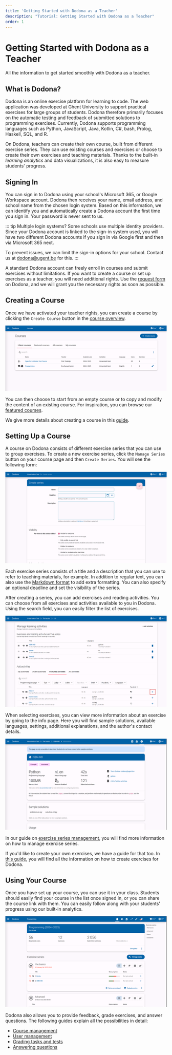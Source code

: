 ```yaml
---
title: 'Getting Started with Dodona as a Teacher'
description: "Tutorial: Getting Started with Dodona as a Teacher"
order: 1
---
```


# Getting Started with Dodona as a Teacher

All the information to get started smoothly with Dodona as a teacher.

## What is Dodona?

Dodona is an online exercise platform for learning to code.
The web application was developed at Ghent University to support practical exercises for large groups of students.
Dodona therefore primarily focuses on the automatic testing and feedback of submitted solutions to programming exercises.
Currently, Dodona supports programming languages such as Python, JavaScript, Java, Kotlin, C#, bash, Prolog, Haskell, SQL, and R.

On Dodona, teachers can create their own course, built from different exercise series.
They can use existing courses and exercises or choose to create their own exercises and teaching materials.
Thanks to the built-in *learning analytics* and data visualizations, it is also easy to measure students' progress.

## Signing In

You can sign in to Dodona using your school's Microsoft 365, or Google Workspace account.
Dodona then receives your name, email address, and school name from the chosen login system.
Based on this information, we can identify you and automatically create a Dodona account the first time you sign in.
Your password is never sent to us.

::: tip Multiple login systems?
Some schools use multiple identity providers.
Since your Dodona account is linked to the sign-in system used, you will have two different Dodona accounts if you sign in via Google first and then via Microsoft 365 next.

To prevent issues, we can limit the sign-in options for your school.
Contact us at <a href="mailto:dodona@ugent.be">dodona@ugent.be</a> for this.
:::

A standard Dodona account can freely enroll in courses and submit exercises without limitations.
If you want to create a course or set up exercises as a teacher, you will need additional rights.
Use the [request form](https://dodona.be/en/rights_requests/new) on Dodona, and we will grant you the necessary rights as soon as possible.

## Creating a Course

Once we have activated your teacher rights, you can create a course by clicking the `Create Course` button in the [course overview](https://dodona.be/en/courses/).

![create course](./staff.courses_new_link.png)

You can then choose to start from an empty course or to copy and modify the content of an existing course.
For inspiration, you can browse our [featured courses](https://dodona.be/en/courses/?tab=featured).

We give more details about creating a course in this [guide](/en/guides/teachers/creating-a-course).

## Setting Up a Course

A course on Dodona consists of different exercise series that you can use to group exercises.
To create a new exercise series, click the `Manage Series` button on your course page and then `Create Series`.
You will see the following form:

![create series](./staff.series_new.png)

Each exercise series consists of a title and a description that you can use to refer to teaching materials, for example.
In addition to regular text, you can also use the [Markdown format](/en/references/exercise-description/#markdown) to add extra formatting.
You can also specify an optional deadline and set the visibility of the series.

After creating a series, you can add exercises and reading activities.
You can choose from all exercises and activities available to you in Dodona.
Using the search field, you can easily filter the list of exercises. 

![add exercise](./staff.series_add_exercise.png)

When selecting exercises, you can view more information about an exercise by going to the info page.
Here you will find sample solutions, available languages, settings, additional explanations, and the author's contact details.

![exercise info page](./staff.exercise_info_page.png)

In our guide on [exercise series management](/en/guides/teachers/exercise-series-management), you will find more information on how to manage exercise series.

If you'd like to create your own exercises, we have a guide for that too.
In [this guide](/en/guides/exercises/creating-exercises), you will find all the information on how to create exercises for Dodona.

## Using Your Course

Once you have set up your course, you can use it in your class.
Students should easily find your course in the list once signed in, or you can share the course link with them.
You can easily follow along with your students' progress using our built-in analytics.

![course page](./staff.course_overview.png)

Dodona also allows you to provide feedback, grade exercises, and answer questions.
The following guides explain all the possibilities in detail:
- [Course management](/en/guides/teachers/course-management)
- [User management](/en/guides/teachers/user-management)
- [Grading tasks and tests](/en/guides/teachers/grading)
- [Answering questions](/en/faq/annotations)
